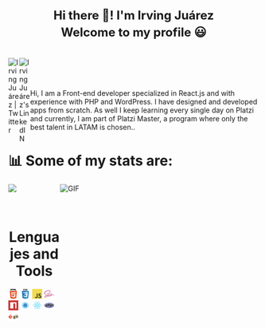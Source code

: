 
<h1 align=center><font size = 5>Hi there 👋! I'm Irving Juárez<br> Welcome to my profile 😃</font></h1>

<br>

<div>
  <a href="https://twitter.com/juarez1_irving">
    <img align="left" alt="Irving Juárez | Twitter" width="22px" src="https://raw.githubusercontent.com/peterthehan/peterthehan/master/assets/twitter.svg" />
  </a>
  <a href="https://www.linkedin.com/in/irvingdevjuarez/">
    <img align="left" alt="Irving Juárez's LinkedIN" width="22px" src="https://raw.githubusercontent.com/peterthehan/peterthehan/master/assets/linkedin.svg" />
  </a>
</div>

<br><br>

<p>Hi, I am a Front-end developer specialized in React.js and with experience with PHP and WordPress. I have designed and developed apps from scratch. As well I keep learning every single day on Platzi and currently, I am part of Platzi Master, a program where only the best talent in LATAM is chosen.. </p>

<h1>📊 Some of my stats are:</h1>

<img align="right" alt="GIF" src="https://i.pinimg.com/originals/8d/62/1f/8d621f66f551b6a39072473d52280ff0.gif?raw=true" width="400" height="300" />

<p>
  <img src="https://github-readme-stats.vercel.app/api?username=IrvingJuarez&theme=default&show_icons=true" width="400px" />
</p>

<br>

<h1 align=center>Lenguajes and Tools</h1>
<code><img title="html" height="20" src="https://raw.githubusercontent.com/github/explore/80688e429a7d4ef2fca1e82350fe8e3517d3494d/topics/html/html.png"></code>
<code><img title="css" height="20" src="https://raw.githubusercontent.com/github/explore/80688e429a7d4ef2fca1e82350fe8e3517d3494d/topics/css/css.png"></code>
<code><img title="javascript" height="20" src="https://raw.githubusercontent.com/github/explore/80688e429a7d4ef2fca1e82350fe8e3517d3494d/topics/javascript/javascript.png"></code>
<code><img title="sass" height="20" src="https://raw.githubusercontent.com/github/explore/80688e429a7d4ef2fca1e82350fe8e3517d3494d/topics/sass/sass.png"></code>
<code><img title="npm" height="20" src="https://raw.githubusercontent.com/github/explore/80688e429a7d4ef2fca1e82350fe8e3517d3494d/topics/npm/npm.png"></code>
<code><img title="webpack" height="20" src="https://raw.githubusercontent.com/github/explore/80688e429a7d4ef2fca1e82350fe8e3517d3494d/topics/webpack/webpack.png"></code>
<code><img title="react" height="20" src="https://raw.githubusercontent.com/github/explore/80688e429a7d4ef2fca1e82350fe8e3517d3494d/topics/react/react.png"></code>
<code><img title="php" height="20" src="https://raw.githubusercontent.com/github/explore/80688e429a7d4ef2fca1e82350fe8e3517d3494d/topics/php/php.png"></code>
<code><img title="git" height="20" src="https://raw.githubusercontent.com/github/explore/80688e429a7d4ef2fca1e82350fe8e3517d3494d/topics/git/git.png"></code>


<!---
IrvingJuarez/IrvingJuarez is a ✨ special ✨ repository because its `README.md` (this file) appears on your GitHub profile.
You can click the Preview link to take a look at your changes.
--->
